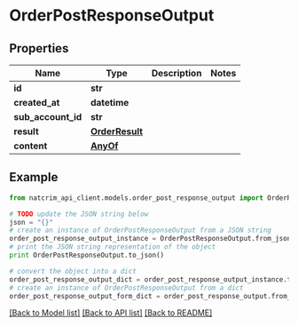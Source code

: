 # OrderPostResponseOutput


## Properties
Name | Type | Description | Notes
------------ | ------------- | ------------- | -------------
**id** | **str** |  | 
**created_at** | **datetime** |  | 
**sub_account_id** | **str** |  | 
**result** | [**OrderResult**](OrderResult.md) |  | 
**content** | [**AnyOf**](AnyOf.md) |  | 

## Example

```python
from natcrim_api_client.models.order_post_response_output import OrderPostResponseOutput

# TODO update the JSON string below
json = "{}"
# create an instance of OrderPostResponseOutput from a JSON string
order_post_response_output_instance = OrderPostResponseOutput.from_json(json)
# print the JSON string representation of the object
print OrderPostResponseOutput.to_json()

# convert the object into a dict
order_post_response_output_dict = order_post_response_output_instance.to_dict()
# create an instance of OrderPostResponseOutput from a dict
order_post_response_output_form_dict = order_post_response_output.from_dict(order_post_response_output_dict)
```
[[Back to Model list]](../README.md#documentation-for-models) [[Back to API list]](../README.md#documentation-for-api-endpoints) [[Back to README]](../README.md)


